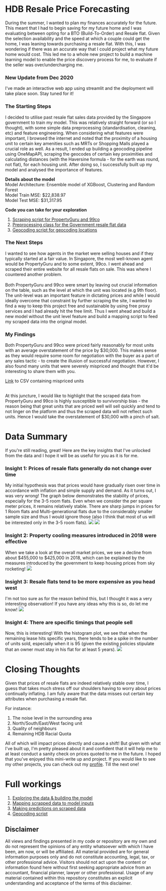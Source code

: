 # HDB Resale Price Forecasting
During the summer, I wanted to plan my finances accurately for the future. This meant that I had to begin saving for my future home and I was evaluating between opting for a BTO (Build-To-Order) and Resale flat. Given the selection availability and the speed at which a couple could get the home, I was leaning towards purchasing a resale flat. With this, I was wondering if there was an accurate way that I could project what my future home would cost. This led me to a whole new project to build a machine learning model to enable the price discovery process for me, to evaluate if the seller was over/undercharging me. 

### New Update from Dec 2020
I've made an interactive web app using streamlit and the deployment will take place soon. Stay tuned for it! 

### The Starting Steps
I decided to utilise past resale flat sales data provided by the Singapore government to train my model. This was relatively straight forward (or so I thought), with some simple data preprocessing (standardisation, cleaning, etc) and feature engineering. When considering what features were important, I browsed the internet and noted that the proximity of a housing unit to certain key amenities such as MRTs or Shopping Malls played a crucial role as well. As a result, I ended up building a geocoding pipeline using OneMapAPI, scraping the geocodes of certain key proximities and calculating distances (with the Haversine formula - for the earth was round, not flat), for each housing unit. After doing so, I successfully built up my model and analysed the importance of features.

<b>Details about the model</b> <br>
Model Architecture: Ensemble model of XGBoost, Clustering and Random Forest <br>
Model Train MSE: $22,838.97 <br>
Model Test MSE: $31,317.95 <br>

<b>Code you can take for your exploration</b> <br>
1. [Scraping script for PropertyGuru and 99co](scraper.py)
2. [Preprocessing class for the Government resale flat data](hdb_resale.ipynb)
3. [Geocoding script for geocoding locations](geocoding.py)

### The Next Steps
I wanted to see how agents in the market were selling houses and if they typically started at a fair value. In Singapore, the most well-known agent would be PropertyGuru and to some extent, 99co. I went ahead and scraped their entire website for all resale flats on sale. This was where I countered another problem.<br> <br>
Both PropertyGuru and 99co were smart by leaving out crucial information on the table, such as the level at which the unit was located (e.g 9th floor). The unit-level was an important feature in dictating prices and while I would ideally overcome that constraint by further scraping the site, I wanted to find a way to keep this project free and sustainable by using free proxy services and I had already hit the free limit. Thus I went ahead and build a new model without the unit level feature and build a mapping script to feed my scraped data into the original model. <br>

### My Findings
Both PropertyGuru and 99co were priced fairly reasonably for most units with an average overstatement of the price by $30,000. This makes sense as they would require some room for negotiation with the buyer as a part of any sales tactic - to create the illusion of successful negotiation. However, I also found many units that were severely mispriced and thought that it'd be interesting to share them with you. <br>

[Link](mispriced_hdbs.csv) to CSV containing mispriced units <br><br>

At this juncture, I would like to highlight that the scraped data from PropertyGuru and 99co is highly susceptible to survivorship bias - the reason being that great units that are priced well will sell quickly and tend to not linger on the platform and thus the scraped data will not reflect such units. Hence I would take the overstatement of $30,000 with a pinch of salt.

# Data Summary
If you're still reading, great! Here are the key insights that I've unlocked from the data and I hope it will be as useful for you as it is for me. 

### Insight 1: Prices of resale flats generally do not change over time
My initial hypothesis was that prices would have gradually risen over time in accordance with inflation and simple supply and demand. As it turns out, I was very wrong! The graph below demonstrates the stability of prices, especially for the 3-5 room flats. Even when we consider the per square meter prices, it remains relatively stable. There are sharp jumps in prices for 1 Room flats and Multi-generational flats due to the considerably smaller sample size and thus I would ignore those (also I think that most of us will be interested only in the 3-5 room flats).
![](images/overall_trend.png)
![](images/overall_trend_psm.png)

### Insight 2: Property cooling measures introduced in 2018 were effective
When we take a look at the overall market prices, we see a decline from about $455,000 to $425,000 in 2018, which can be explained by the measures introduced by the government to keep housing prices from sky rocketing!
![](images/overall_market.png)

### Insight 3: Resale flats tend to be more expensive as you head west
I'm not too sure as for the reason behind this, but I thought it was a very interesting observation! If you have any ideas why this is so, do let me know! 
![](images/heatmap.png)

### Insight 4: There are specific timings that people sell
Now, this is interesting! With the histogram plot, we see that when the remaining lease hits specific years, there tends to be a spike in the number of units sold, especially when it is 95 (given the existing policies stipulate that an owner must stay in his flat for at least 5 years). 
![](images/remaining_lease.png)

# Closing Thoughts
Given that prices of resale flats are indeed relatively stable over time, I guess that takes much stress off our shoulders having to worry about prices continually inflating. I am fully aware that the data misses out certain key attributes when purchasing a resale flat. 

For instance:
1. The noise level in the surrounding area 
2. North/South/East/West facing unit
3. Quality of neighbours
4. Remaining HDB Racial Quota

All of which will impact prices directly and cause a shift! But given with what I've built up, I'm pretty pleased about it and confident that it will help me to at least conduct a sanity check on prices quoted to me in the future. I hoped that you've enjoyed this mini-write up and project. If you would like to see my other projects, you can check out my [profile](https://github.com/brandontjd?tab=repositories). Till the next one! 

# Full workings
1. [Exploring the data & building the model](hdb_resale.ipynb)
2. [Mapping scrapped data to model inputs](mapping_guru_99coo.ipynb)
3. [Making predictions on scraped data](main.ipynb)
4. [Geocoding script](geocoding.py)

## Disclaimer
All views and findings presented in my code or repository are my own and do not represent the opinions of any entity whatsoever with which I have been, am now, or will be affiliated. All material provided are for general information purposes only and do not constitute accounting, legal, tax, or other professional advice. Visitors should not act upon the content or information found here without first seeking appropriate advice from an accountant, financial planner, lawyer or other professional. Usage of any material contained within this repository constitutes an explicit understanding and acceptance of the terms of this disclaimer. 
